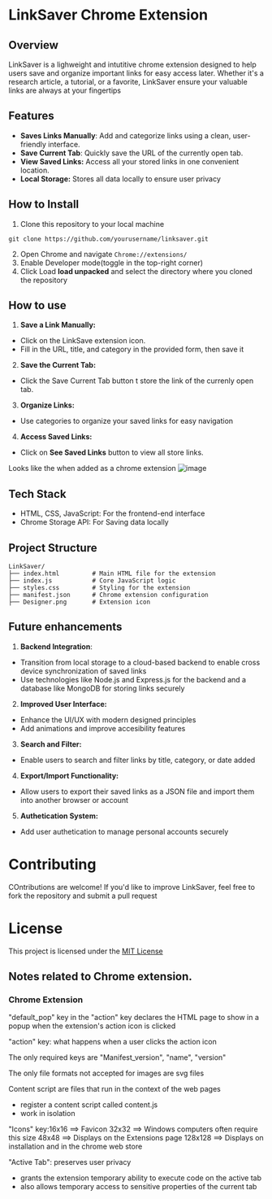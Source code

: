 
# LinkSaver Chrome Extension

## Overview

LinkSaver is a lighweight and intutitive chrome extension designed to help users save and organize important links for easy access later. Whether it's a research article, a tutorial, or a favorite, LinkSaver ensure your valuable links are always at your fingertips

## Features
- **Saves Links Manually**: Add and categorize links using a clean, user-friendly interface.
- **Save Current Tab**: Quickly save the URL of the currently open tab.
- **View Saved Links:** Access all your stored links in one convenient location.
- **Local Storage:** Stores all data locally to ensure user privacy

## How to Install
1. Clone this repository to your local machine
```
git clone https://github.com/yourusername/linksaver.git
```
2. Open Chrome and navigate ``Chrome://extensions/``
3. Enable Developer mode(toggle in the top-right corner)
4. Click Load **load unpacked** and select the directory where you cloned the repository

## How to use

1. **Save a Link Manually:**
- Click on the LinkSave extension icon.
- Fill in the URL, title, and category in the provided form, then save it
2. **Save the Current Tab:**
- Click the Save Current Tab button t store the link of the currenly open tab.
3. **Organize Links:**
- Use categories to organize your saved links for easy navigation
4. **Access Saved Links:**
- Click on **See Saved Links** button to view all store links.

Looks like the when added as a chrome extension
![image](https://github.com/user-attachments/assets/b0acb471-2b92-46de-a55c-5ff5c6bd9ec8)


## Tech Stack
- HTML, CSS, JavaScript: For the frontend-end interface
- Chrome Storage API: For Saving data locally

## Project Structure 
```
LinkSaver/
├── index.html         # Main HTML file for the extension
├── index.js           # Core JavaScript logic
├── styles.css         # Styling for the extension
├── manifest.json      # Chrome extension configuration
├── Designer.png       # Extension icon
```

## Future enhancements
1. **Backend Integration**:
- Transition from local storage to a cloud-based backend to enable cross device synchronization of saved links
- Use technologies like Node.js and Express.js for the backend and a database like MongoDB for storing links securely
2. **Improved User Interface:**
- Enhance the UI/UX with modern designed principles
- Add animations and improve accesibility features 
3. **Search and Filter:**
- Enable users to search and filter links by title, category, or date added
4. **Export/Import Functionality:**
- Allow users to export their saved links as a JSON file and import them into another browser or account 
5. **Authetication System:**
- Add user authetication to manage personal accounts securely

# Contributing 
COntributions are welcome! If you'd like to improve LinkSaver, feel free to fork the repository and submit a pull request

# License
This project is licensed under the [MIT License]()


## Notes related to Chrome extension.

### Chrome Extension
"default_pop" key in the "action" key declares the HTML page to show in a popup when the extension's action icon is clicked

"action" key: what happens when a user clicks the action icon 

The only required keys are "Manifest_version", "name", "version"

The only file formats not accepted for images are svg files 

Content script are files that run in the context of the web pages 
- register a content script called content.js
- work in isolation

"Icons" key:16x16 ==> Favicon
            32x32 ==> Windows computers often require this size
            48x48 ==> Displays on the Extensions page
            128x128 ==> Displays on installation and in the chrome web store

"Active Tab": preserves user privacy 
- grants the extension temporary ability to execute code on the active tab
- also allows temporary access to sensitive properties of the current tab
